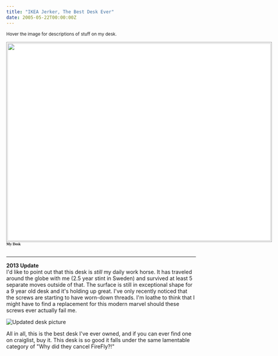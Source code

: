 ```yaml
---
title: "IKEA Jerker, The Best Desk Ever"
date: 2005-05-22T00:00:00Z
---
```


<style type="text/css">

.captionedPhoto,
.captionedPhoto img,
.captionedPhoto p {
position: relative;
padding: 0;
margin: 0;
list-style: none;
font: bold 10px Verdana;
}

.captionedPhoto dd,
.captionedPhoto dt {
padding: 0; margin: 0;
}

.captionedPhoto dd,
.captionedPhoto dd p {
display: none;
z-index: 2;
}

.captionedPhoto dd {
position: absolute;
border: 3px double #fff;
}

.captionedPhoto:hover dd {
display: block;
}

.captionedPhoto:hover dd:hover {
opacity: 0.90;
-moz-opacity: 0.90;
border: 3px double #29C;
z-index: 3;
}

.captionedPhoto:hover dd:hover p {
display: block;
position: absolute;
top: -10px;
left: -10px;
white-space: pre;
}

.captionedPhoto:hover dd:hover p span {
z-index: 5;
color: #fff;
background: #000;
padding: 1px 4px;
border: 3px solid #29C;
-moz-border-radius: .75em;
}

.captionedPhoto dd#title,
.captionedPhoto dd#title p {
display: block;
background: transparent;
}

</style>

<p><small>Hover the image for descriptions of stuff on my desk.</small></p>

<dl class="captionedPhoto" style="width:700px;height:525px;">
	<dt>
		<img src="/img/desk.jpg" width="700" height="525" style="border: 1px solid #999; padding: 2px; background: #fff;">
		<p><strong>My Desk</strong></p>
	</dt>
	<dd style="top: 2px; left: 35px; width: 300px; height: 75px">
		<p><span>Server Machine</span></p>
	</dd>
	<dd style="top: 2px; left: 448px; width: 136px; height: 53px">
		<p><span>Lamp with cloth wrap </span></p>
	</dd>
	<dd style="top: 76px; left: 203px; width: 364px; height: 161px">
		<p><span>Dual 19″ gaming LCD's </span></p>
	</dd>
	<dd style="left: 583px; top: 237px; width: 80px; height: 71px">
		<p><span>The house phone </span></p>
	</dd>
	<dd style="left: 384px; top: 253px; width: 40px; height: 23px">
		<p><span>Mad money! </span></p>
	</dd>
	<dd style="left: 355px; top: 261px; width: 24px; height: 25px">
		<p><span>Microphone for CS:S </span></p>
	</dd>
	<dd style="left: 151px; top: 270px; width: 37px; height: 38px">
		<p><span>Samsung i500</span></p>
	</dd>
	<dd style="left: 391px; top: 275px; width: 33px; height: 26px">
		<p><span>Revenge of the Sith, Opening Night </span></p>
	</dd>
	<dd style="left: 300px; top: 286px; width: 35px; height: 27px">
		<p><span>Volume Knob </span></p>
	</dd>
	<dd style="left: 263px; top: 300px; width: 37px; height: 22px">
		<p><span>Projector Audio</span></p>
	</dd>
	<dd style="left: 348px; top: 300px; width: 40px; height: 21px">
		<p><span>Pen fer writin' sutff </span></p>
	</dd>
	<dd style="left: 62px; top: 293px; width: 93px; height: 86px">
		<p><span>Fidget toy... </span></p>
	</dd>
	<dd style="left: 2px; top: 314px; width: 48px; height: 60px">
		<p><span>Umbrella -- in case it rains inside</span></p>
	</dd>
	<dd style="left: 290px; top: 324px; width: 42px; height: 25px">
		<p><span>Knife</span></p>
	</dd>
	<dd style="left: 75px; top: 389px; width: 77px; height: 39px">
		<p><span>iPod Shuffle </span></p>
	</dd>
	<dd style="left: 471px; top: 412px; width: 65px; height: 48px">
		<p><span>DSL, sweet sweet DSL </span></p>
	</dd>
	<dd style="left: 13px; top: 420px; width: 52px; height: 82px">
		<p><span>Crappy old printer</span></p>
	</dd>
	<dd style="left: 136px; top: 427px; width: 52px; height: 33px">
		<p><span>Keys!</span></p>
	</dd>
	<dd style="left: 191px; top: 420px; width: 121px; height: 85px">
		<p><span>Headphones, very nice sony's</span></p>
	</dd>
	<dd style="left: 69px; top: 467px; width: 24px; height: 35px">
		<p><span>Plug for the Digicam</span></p>
	</dd>
	<dd style="left: 6px; top: 125px; width: 28px; height: 44px">
		<p><span>Projector (Joy!)</span></p>
	</dd>
</dl>

<p>&nbsp;</p>

<hr/>

<p>
    <strong>2013 Update</strong><br/>
    I'd like to point out that this desk is <em>still</em> my daily work horse.
    It has traveled around the globe with me (2.5 year stint in Sweden) and
    survived at least 5 separate moves outside of that. The surface is still in
    exceptional shape for a 9 year old desk and it's holding up great. I've only
    recently noticed that the screws are starting to have worn-down threads.
    I'm loathe to think that I might have to find a replacement for this modern
    marvel should these screws ever actually fail me.
</p>

<p><img alt="Updated desk picture" src="/img/desk-2013.jpg" /></p>

<p>
    All in all, this is the best desk I've ever owned, and if you can ever find
    one on craiglist, buy it. This desk is so good it falls under the same
    lamentable category of "Why did they cancel FireFly?!"
</p>